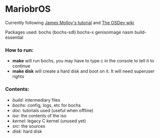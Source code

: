 # MariobrOS #

Currently following [James Molloy's tutorial](www.jamesmolloy.co.uk/tutorial_html/6.-Paging.html) and [The OSDev wiki](wiki.osdev.org)

Packages used: bochs (bochs-sdl) bochs-x genisoimage nasm build-essential

### How to run: ###
* **make** will run bochs, you may have to type c in the console to tell it to continue
* **make disk** will create a hard disk and boot on it. It will need superuser rights

### Contents: ###
- *build*:    intermediary files
- *bochs*:    config, logs, etc for bochs
- *doc*:      tutorials used (useful when offline)
- *iso*:      the contents of the iso
- *kernel*:   legacy C kernel (unused yet)
- *src*:      the sources
- *disk*:     hard disk
